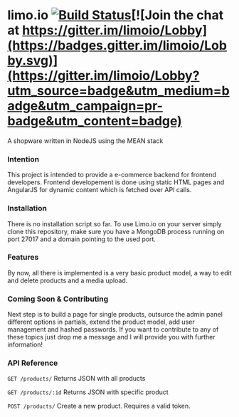 # limo.io [![Build Status](https://travis-ci.org/flexwie/limoio.svg?branch=master)](https://travis-ci.org/flexwie/limoio)[![Join the chat at https://gitter.im/limoio/Lobby](https://badges.gitter.im/limoio/Lobby.svg)](https://gitter.im/limoio/Lobby?utm_source=badge&utm_medium=badge&utm_campaign=pr-badge&utm_content=badge)

A shopware written in NodeJS using the MEAN stack

### Intention
This project is intended to provide a e-commerce backend for frontend developers. Frontend developement is done using static HTML pages and AngularJS for dynamic content which is fetched over API calls.

### Installation

There is no installation script so far. To use Limo.io on your server simply clone this repository, make sure you have a MongoDB process running on port 27017 and a domain pointing to the used port.

### Features

By now, all there is implemented is a very basic product model, a way to edit and delete products and a media upload.

### Coming Soon & Contributing

Next step is to build a page for single products, outsurce the admin panel different options in partials, extend the product model, add user management and hashed passwords.
If you want to contribute to any of these topics just drop me a message and I will provide you with further information!

### API Reference

`GET /products/`
Returns JSON with all products

`GET /products/:id`
Returns JSON with specific product

`POST /products/`
Create a new product. Requires a valid token.
